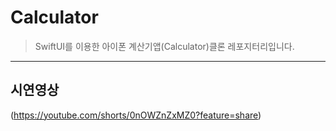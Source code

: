 # Calculator
> SwiftUI를 이용한 아이폰 계산기앱(Calculator)클론 레포지터리입니다.

---

## 시연영상
(https://youtube.com/shorts/0nOWZnZxMZ0?feature=share)
